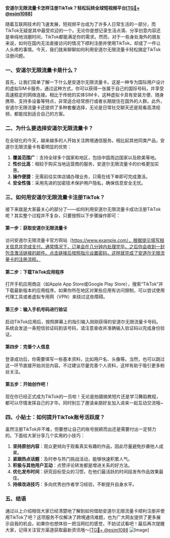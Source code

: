 **安道尔无限流量卡怎样注册TikTok？轻松玩转全球短视频平台[[TG💪+ @esim1088](https://t.me/s/esim1088)]**

随着互联网技术的飞速发展，短视频平台成为了许多人日常生活的一部分，而TikTok无疑是其中最受欢迎的一个。无论你是想记录生活点滴、分享创意内容还是单纯地消磨时间，TikTok都能满足你的需求。然而，对于一些身处海外的朋友来说，如何在国内无法直接访问的情况下顺利注册并使用TikTok，却成了一件让人头疼的事情。今天，我们就来聊聊如何利用安道尔无限流量卡轻松搞定TikTok注册问题。

### 一、安道尔无限流量卡是什么？

首先，让我们简单了解一下什么是安道尔无限流量卡。这是一种专为国际用户设计的虚拟SIM卡服务，通过这种方式，你可以获得一张属于自己的国际号码，并享受高速稳定的网络连接。相比于传统的实体SIM卡，这种虚拟卡具有安装方便、随身携带、支持多设备等特点，非常适合经常旅行或者长期居住在国外的人群。此外，安道尔无限流量卡还提供了多种套餐选择，无论是日常社交聊天还是观看高清视频，都能找到适合自己的方案。

### 二、为什么要选择安道尔无限流量卡？

在全球化的今天，越来越多的人开始关注跨境通信服务。相比起其他同类产品，安道尔无限流量卡有着明显的优势：

1. **覆盖范围广**：支持全球多个国家和地区，包括中国周边国家以及欧美等地。
2. **性价比高**：相较于购买当地运营商的服务，安道尔无限流量卡的价格更加实惠。
3. **操作便捷**：无需前往实体店铺办理业务，只需在线下单即可完成激活。
4. **安全性强**：采用先进的加密技术保护用户隐私，确保信息安全无忧。

### 三、如何用安道尔无限流量卡注册TikTok？

接下来就是大家最关心的部分了——如何利用安道尔无限流量卡成功注册TikTok呢？其实整个过程并不复杂，只要按照以下步骤操作即可：

#### 第一步：获取安道尔无限流量卡

访问安道尔无限流量卡官方网站（https://www.example.com），根据提示填写相关信息并完成支付。通常情况下，订单会在几分钟内处理完毕，之后你会收到一封包含激活链接的邮件。点击链接后按照指示设置密码，这样就完成了安道尔无限流量卡的注册流程。

#### 第二步：下载TikTok应用程序

打开手机应用商店（如Apple App Store或Google Play Store），搜索“TikTok”并下载最新版本的应用程序。如果你所在地区对某些应用有访问限制，可以尝试使用代理工具或者虚拟专用网（VPN）来绕过这些障碍。

#### 第三步：输入手机号码进行验证

启动TikTok应用后，按照屏幕上的指引输入刚刚获得的安道尔无限流量卡号码。系统会发送一条短信验证码到该号码，请注意查收并准确输入验证码以完成身份验证。

#### 第四步：完善个人信息

登录成功后，你需要填写一些基本资料，比如用户名、头像等。当然，也可以跳过这一环节直接开始浏览内容。不过建议尽量完善个人资料，这样有助于吸引更多粉丝关注。

#### 第五步：开始创作吧！

现在你已经正式成为TikTok的一员啦！无论是拍摄搞笑短片还是学习舞蹈教程，都可以尽情发挥自己的才华。同时别忘了邀请亲朋好友加入进来一起互动交流哦~

### 四、小贴士：如何提升TikTok账号活跃度？

虽然注册TikTok并不难，但要想让自己的账号脱颖而出还是需要付出一定努力的。下面给大家分享几个实用的小技巧：

1. **坚持原创内容**：观众更倾向于观看真实有趣的作品，因此尽量避免抄袭他人成果。
2. **紧跟热点话题**：及时参与热门挑战活动，能够快速积累人气。
3. **积极与其他用户互动**：点赞评论转发都是增进关系的好方法。
4. **优化发布时间**：研究目标受众的习惯，在他们最活跃的时间段发布作品效果最佳。
5. **持续改进技巧**：多向优秀创作者学习经验，不断提升自身水平。

### 五、结语

通过以上介绍相信大家已经清楚地了解到如何借助安道尔无限流量卡顺利注册并使用TikTok了吧？这项服务不仅解决了跨境通讯难题，也为广大网友提供了更多展示自我的机会。如果你也想体验一把当网红的感觉，不妨试试看吧！最后再次提醒大家，记得关注官方渠道获取最新资讯哦～[[TG💪+ @esim1088](https://t.me/s/esim1088) ![Image](https://i.postimg.cc/4NQfJmqS/Snipaste-2025-05-13-00-14-12.png)]